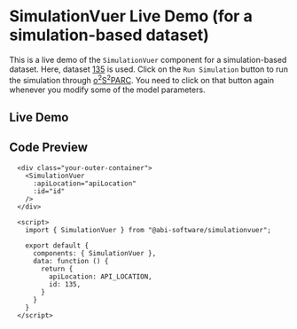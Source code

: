 # SimulationVuer Live Demo (for a simulation-based dataset)

This is a live demo of the `SimulationVuer` component for a simulation-based dataset.
Here, dataset [135](https://sparc.science/datasets/135?type=simulation) is used.
Click on the `Run Simulation` button to run the simulation through [o<sup>2</sup>S<sup>2</sup>PARC](https://osparc.io/).
You need to click on that button again whenever you modify some of the model parameters.

## Live Demo

<div class="demo-map-container">
  <div class="demo-map-container-inner">
    <ClientOnly>
      <SimulationVuer
        :apiLocation="apiLocation"
        :id="id"
      />
    </ClientOnly>
  </div>
</div>

<script setup>
import { defineClientComponent } from "vitepress";
import "./demo-styles.css";

const SimulationVuer = defineClientComponent(() => {
  return import("../src/components/SimulationVuer.vue");
})
</script>

<script>
export default {
  data: function() {
    return {
      apiLocation: import.meta.env.VITE_API_LOCATION,
      id: 135,
    };
  }
}
</script>

## Code Preview

```js-vue
  <div class="your-outer-container">
    <SimulationVuer
      :apiLocation="apiLocation"
      :id="id"
    />
  </div>

  <script>
    import { SimulationVuer } from "@abi-software/simulationvuer";

    export default {
      components: { SimulationVuer },
      data: function () {
        return {
          apiLocation: API_LOCATION,
          id: 135,
        }
      }
    }
  </script>
```
